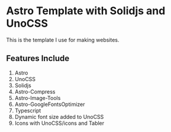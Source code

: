 # Astro Template with Solidjs and UnoCSS

This is the template I use for making websites.


## Features Include
1. Astro
2. UnoCSS
3. Solidjs
4. Astro-Compress
5. Astro-Image-Tools
6. Astro-GoogleFontsOptimizer
7. Typescript
8. Dynamic font size added to UnoCSS
9. Icons with UnoCSS/icons and Tabler
